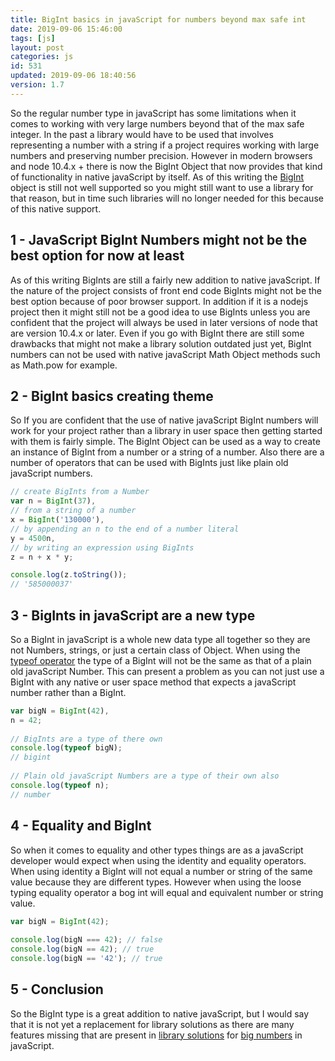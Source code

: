 ```yaml
---
title: BigInt basics in javaScript for numbers beyond max safe int
date: 2019-09-06 15:46:00
tags: [js]
layout: post
categories: js
id: 531
updated: 2019-09-06 18:40:56
version: 1.7
---
```


So the regular number type in javaScript has some limitations when it comes to working with very large numbers beyond that of the max safe integer. In the past a library would have to be used that involves representing a number with a string if a project requires working with large numbers and preserving number precision. However in modern browsers and node 10.4.x + there is now the BigInt Object that now provides that kind of functionality in native javaScript by itself. As of this writing the [BigInt](https://developer.mozilla.org/en-US/docs/Web/JavaScript/Reference/Global_Objects/BigInt) object is still not well supported so you might still want to use a library for that reason, but in time such libraries will no longer needed for this because of this native support.

<!-- more -->

## 1 - JavaScript BigInt Numbers might not be the best option for now at least

As of this writing BigInts are still a fairly new addition to native javaScript. If the nature of the project consists of front end code BigInts might not be the best option because of poor browser support. In addition if it is a nodejs project then it might still not be a good idea to use BigInts unless you are confident that the project will always be used in later versions of node that are version 10.4.x or later. Even if you go with BigInt there are still some drawbacks that might not make a library solution outdated just yet, BigInt numbers can not be used with native javaScript Math Object methods such as Math.pow for example.

## 2 - BigInt basics creating theme

So If you are confident that the use of native javaScript BigInt numbers will work for your project rather than a library in user space then getting started with them is fairly simple. The BigInt Object can be used as a way to create an instance of BigInt from a number or a string of a number. Also there are a number of operators that can be used with BigInts just like plain old javaScript numbers.

```js
// create BigInts from a Number
var n = BigInt(37),
// from a string of a number
x = BigInt('130000'),
// by appending an n to the end of a number literal
y = 4500n,
// by writing an expression using BigInts
z = n + x * y;

console.log(z.toString());
// '585000037'
```


## 3 - BigInts in javaScript are a new type

So a BigInt in javaScript is a whole new data type all together so they are not Numbers, strings, or just a certain class of Object. When using the [typeof operator](/2019/02/15/js-javascript-typeof/) the type of a BigInt will not be the same as that of a plain old javaScript Number. This can present a problem as you can not just use a BigInt with any native or user space method that expects a javaScript number rather than a BigInt.

```js
var bigN = BigInt(42),
n = 42;
 
// BigInts are a type of there own
console.log(typeof bigN);
// bigint
 
// Plain old javaScript Numbers are a type of their own also
console.log(typeof n);
// number
```

## 4 - Equality and BigInt

So when it comes to equality and other types things are as a javaScript developer would expect when using the identity and equality operators. When using identity a BigInt will not equal a number or string of the same value because they are different types. However when using the loose typing equality operator a bog int will equal and equivalent number or string value.

```js
var bigN = BigInt(42);
 
console.log(bigN === 42); // false
console.log(bigN == 42); // true
console.log(bigN == '42'); // true
```

## 5 - Conclusion

So the BigInt type is a great addition to native javaScript, but I would say that it is not yet a replacement for library solutions as there are many features missing that are present in [library solutions](/2017/05/29/nodejs-big-integer/) for [big numbers](http://www.thealmightyguru.com/Pointless/BigNumbers.html) in javaScript.